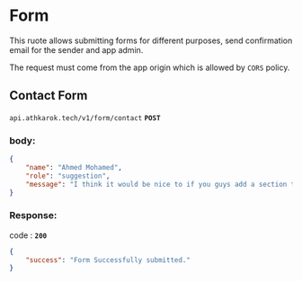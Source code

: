 # Form

This ruote allows submitting forms for different purposes, send confirmation email for the sender and app admin.

The request must come from the app origin which is allowed by `CORS` policy.

## Contact Form

`api.athkarok.tech/v1/form/contact` **`POST`**

### body:

```json
{
    "name": "Ahmed Mohamed",
    "role": "suggestion",
    "message": "I think it would be nice to if you guys add a section to encourage people to finish reading quran every month."
}
```

### Response:

code : **`200`**

```Json
{
    "success": "Form Successfully submitted."
}
```